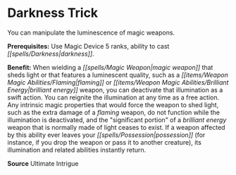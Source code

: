 ﻿---
cssclass: [feats]

---
# Darkness Trick

You can manipulate the luminescence of magic weapons.

**Prerequisites:** Use Magic Device 5 ranks, ability to cast _[[spells/Darkness|darkness]]_.

**Benefit:** When wielding a _[[spells/Magic Weapon|magic weapon]]_ that sheds light or that features a luminescent quality, such as a _[[items/Weapon Magic Abilities/Flaming|flaming]]_ or _[[items/Weapon Magic Abilities/Brilliant Energy|brilliant energy]]_ weapon, you can deactivate that illumination as a swift action. You can reignite the illumination at any time as a free action. Any intrinsic magic properties that would force the weapon to shed light, such as the extra damage of a _flaming_ weapon, do not function while the illumination is deactivated, and the "significant portion" of a _brilliant energy_ weapon that is normally made of light ceases to exist. If a weapon affected by this ability ever leaves your _[[spells/Possession|possession]]_ (for instance, if you drop the weapon or pass it to another creature), its illumination and related abilities instantly return.

**Source** Ultimate Intrigue